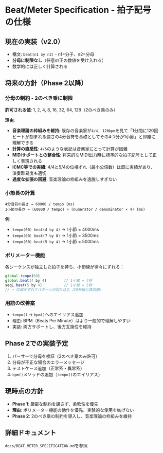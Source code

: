 # Beat/Meter Specification - 拍子記号の仕様

## 現在の実装（v2.0）
- 構文: `beat(n1 by n2)` - n1=分子、n2=分母
- **分母に制限なし**（任意の正の数値を受け入れる）
- 数学的には正しく計算される

## 将来の方針（Phase 2以降）

### 分母の制約 - 2のべき乗に制限
**許可される値**: 1, 2, 4, 8, 16, 32, 64, 128（2のべき乗のみ）

**理由**:
- **音楽理論の枠組みを維持**: 既存の音楽家が`4/4, 120bpm`を見て「1分間に120回ビートが刻まれる速さの4分音符を基礎としてその4つ分が1小節」と即座に理解できる
- **計算の直感性**: `4/5`のような表記は音楽家にとって計算が困難
- **MIDIサポートとの整合性**: 将来的なMIDI出力時に標準的な拍子記号として正しく表現される
- **ICMC等での実績**: 4/4と5/4の位相ずれ（最小公倍数）は既に実績があり、演奏難易度も適切
- **過度な拡張の回避**: 音楽理論の枠組みを逸脱しすぎない

### 小節長の計算
```
4分音符の長さ = 60000 / tempo (ms)
1小節の長さ = (60000 / tempo) × (numerator / denominator × 4) (ms)
```

**例**:
- `tempo(60) beat(4 by 4)` → 1小節 = 4000ms
- `tempo(60) beat(7 by 8)` → 1小節 = 3500ms
- `tempo(60) beat(5 by 4)` → 1小節 = 5000ms

### ポリメーター機能
各シーケンスが独立した拍子を持ち、小節線が徐々にずれる：

```js
global.tempo(60)
global.beat(4 by 4)        // 1小節 = 4秒
seq1.beat(5 by 4)          // 1小節 = 5秒
// → 位相がずれてパターンが回り込む（20秒後に再同期）
```

### 用語の改善案
- `tempo()` → `bpm()`へのエイリアス追加
- 理由: BPM（Beats Per Minute）はより一般的で理解しやすい
- 実装: 両方サポートし、後方互換性を維持

## Phase 2での実装予定
1. パーサーで分母を検証（2のべき乗のみ許可）
2. 分母が不正な場合のエラーメッセージ
3. テストケース追加（正常系・異常系）
4. `bpm()`メソッドの追加（`tempo()`のエイリアス）

## 現時点の方針
- **Phase 1**: 厳密な制約を課さず、柔軟性を優先
- **理由**: ポリメーター機能の動作を優先、実験的な使用を妨げない
- **Phase 2**: 2のべき乗の制約を導入し、音楽理論の枠組みを維持

## 詳細ドキュメント
`docs/BEAT_METER_SPECIFICATION.md`を参照
